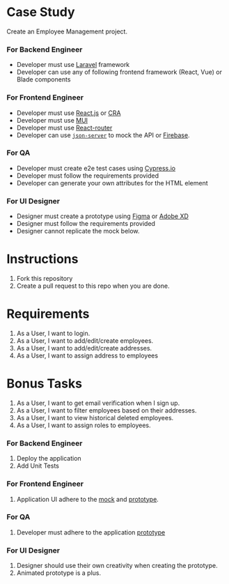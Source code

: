 # Case Study
Create an Employee Management project.

### For Backend Engineer
- Developer must use [Laravel](https://laravel.com/) framework
- Developer can use any of following frontend framework (React, Vue) or Blade components

### For Frontend Engineer
- Developer must use [React.js](https://reactjs.org/) or [CRA](https://create-react-app.dev/)
- Developer must use [MUI](https://mui.com/)
- Developer must use [React-router](https://github.com/remix-run/react-router)
- Developer can use [`json-server`](https://github.com/typicode/json-server) to mock the API or [Firebase](https://firebase.google.com/).

### For QA
- Developer must create e2e test cases using [Cypress.io](https://www.cypress.io/)
- Developer must follow the requirements provided
- Developer can generate your own attributes for the HTML element

### For UI Designer
- Designer must create a prototype using [Figma](http://figma.com/) or [Adobe XD](https://www.adobe.com/products/xd)
- Designer must follow the requirements provided
- Designer cannot replicate the mock below.

# Instructions
1. Fork this repository
3. Create a pull request to this repo when you are done.

# Requirements
1. As a User, I want to login.
2. As a User, I want to add/edit/create employees.
3. As a User, I want to add/edit/create addresses.
4. As a User, I want to assign address to employees

# Bonus Tasks
1. As a User, I want to get email verification when I sign up.
2. As a User, I want to filter employees based on their addresses.
3. As a User, I want to view historical deleted employees.
4. As a User, I want to assign roles to employees.

### For Backend Engineer
1. Deploy the application
2. Add Unit Tests

### For Frontend Engineer
1. Application UI adhere to the [mock](https://www.figma.com/file/PJS5uZNqDxmIRJJXiwHTdx/Case-Study) and [prototype](https://www.figma.com/proto/PJS5uZNqDxmIRJJXiwHTdx/Case-Study?node-id=10%3A7372&scaling=min-zoom&page-id=0%3A1&starting-point-node-id=10%3A7372&hide-ui=1).

### For QA
1. Developer must adhere to the application [prototype](https://www.figma.com/proto/PJS5uZNqDxmIRJJXiwHTdx/Case-Study?node-id=10%3A7372&scaling=min-zoom&page-id=0%3A1&starting-point-node-id=10%3A7372&hide-ui=1)

### For UI Designer
1. Designer should use their own creativity when creating the prototype. 
2. Animated prototype is a plus.
